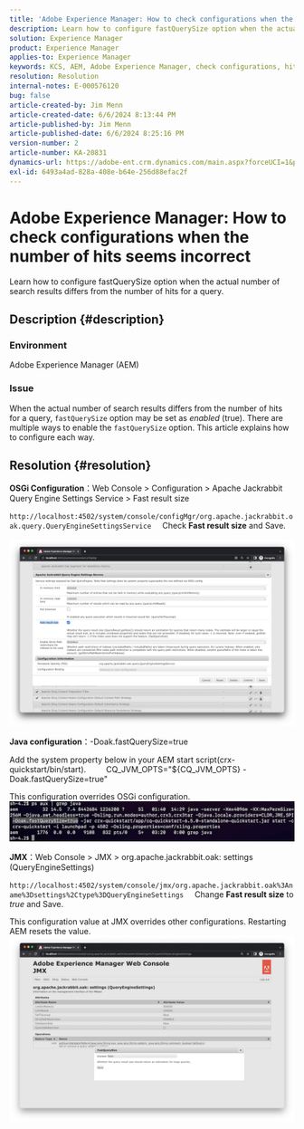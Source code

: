 ```yaml
---
title: 'Adobe Experience Manager: How to check configurations when the number of hits seems incorrect'
description: Learn how to configure fastQuerySize option when the actual number of search results differs from the number of hits for a query.
solution: Experience Manager
product: Experience Manager
applies-to: Experience Manager
keywords: KCS, AEM, Adobe Experience Manager, check configurations, hits number incorrect, How To, fastQuerySize
resolution: Resolution
internal-notes: E-000576120
bug: false
article-created-by: Jim Menn
article-created-date: 6/6/2024 8:13:44 PM
article-published-by: Jim Menn
article-published-date: 6/6/2024 8:25:16 PM
version-number: 2
article-number: KA-20831
dynamics-url: https://adobe-ent.crm.dynamics.com/main.aspx?forceUCI=1&pagetype=entityrecord&etn=knowledgearticle&id=e7a4ac42-4124-ef11-840a-000d3a338844
exl-id: 6493a4ad-828a-408e-b64e-256d88efac2f
---
```

# Adobe Experience Manager: How to check configurations when the number of hits seems incorrect


Learn how to configure fastQuerySize option when the actual number of search results differs from the number of hits for a query.

## Description {#description}


### <b>Environment</b>

Adobe Experience Manager (AEM)

### <b>Issue</b>

When the actual number of search results differs from the number of hits for a query, `fastQuerySize` option may be set as *enabled* (true).
 There are multiple ways to enable the `fastQuerySize` option. This article explains how to configure each way.


## Resolution {#resolution}


<b>OSGi Configuration</b>：Web Console &gt; Configuration &gt; Apache Jackrabbit Query Engine Settings Service &gt; Fast result size

`http://localhost:4502/system/console/configMgr/org.apache.jackrabbit.oak.query.QueryEngineSettingsService`
    Check <b>Fast result size</b> and Save.
   ![](assets/cef3b476-b74f-ed11-bba2-0022480867bd.png)

<b>Java configuration</b>：-Doak.fastQuerySize=true

Add the system property below in your AEM start script(crx-quickstart/bin/start).
        CQ_JVM_OPTS="${CQ_JVM_OPTS} -Doak.fastQuerySize=true"

This configuration overrides OSGi configuration.
    ![](assets/4afe8a85-b74f-ed11-bba2-0022480867bd.png)

<b>JMX</b>：Web Console &gt; JMX &gt; org.apache.jackrabbit.oak: settings (QueryEngineSettings)

`http://localhost:4502/system/console/jmx/org.apache.jackrabbit.oak%3Aname%3Dsettings%2Ctype%3DQueryEngineSettings`
    Change <b>Fast result size</b> to *true* and Save.

This configuration value at JMX overrides other configurations. Restarting AEM resets the value.
![](assets/8592cd98-b74f-ed11-bba2-0022480867bd.png)
